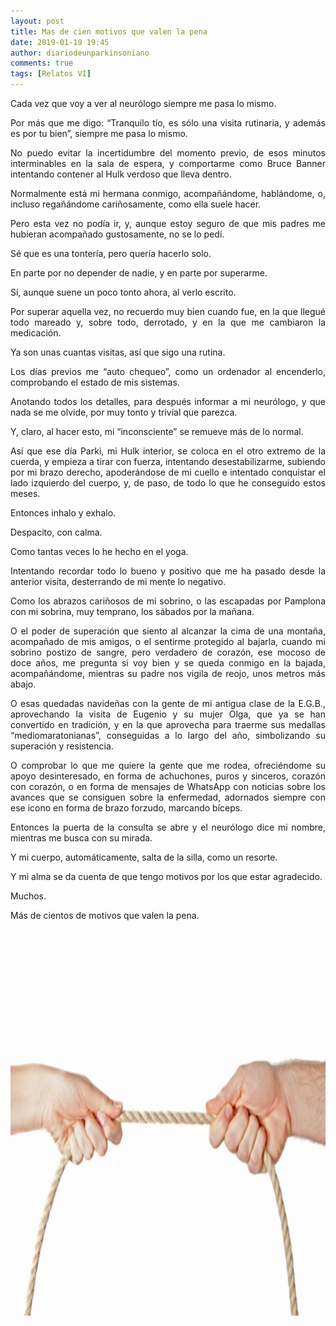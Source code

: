 ```yaml
---
layout: post
title: Mas de cien motivos que valen la pena
date: 2019-01-19 19:45
author: diariodeunparkinsoniano
comments: true
tags: [Relatos VI]
---
```

<p style="text-align:justify;">Cada vez que voy a ver al neurólogo siempre me pasa lo mismo.</p>
<p style="text-align:justify;">Por más que me digo: “Tranquilo tío, es sólo una visita rutinaria, y además es por tu bien”, siempre me pasa lo mismo.</p>
<p style="text-align:justify;">No puedo evitar la incertidumbre del momento previo, de esos minutos interminables en la sala de espera, y comportarme como Bruce Banner intentando contener al Hulk verdoso que lleva dentro.</p>
<p style="text-align:justify;">Normalmente está mi hermana conmigo, acompañándome, hablándome, o, incluso regañándome cariñosamente, como ella suele hacer.</p>
<p style="text-align:justify;">Pero esta vez no podía ir, y, aunque estoy seguro de que mis padres me hubieran acompañado gustosamente, no se lo pedí.</p>
<p style="text-align:justify;">Sé que es una tontería, pero quería hacerlo solo.</p>
<p style="text-align:justify;">En parte por no depender de nadie, y en parte por superarme.</p>
<p style="text-align:justify;">Sí, aunque suene un poco tonto ahora, al verlo escrito.</p>
<p style="text-align:justify;">Por superar aquella vez, no recuerdo muy bien cuando fue, en la que llegué todo mareado y, sobre todo, derrotado, y en la que me cambiaron la medicación.</p>
<p style="text-align:justify;">Ya son unas cuantas visitas, así que sigo una rutina.</p>
<p style="text-align:justify;">Los días previos me “auto chequeo”, como un ordenador al encenderlo, comprobando el estado de mis sistemas.</p>
<p style="text-align:justify;">Anotando todos los detalles, para después informar a mi neurólogo, y que nada se me olvide, por muy tonto y trivial que parezca.</p>
<p style="text-align:justify;">Y, claro, al hacer esto, mi “inconsciente” se remueve más de lo normal.</p>
<p style="text-align:justify;">Así que ese día Parki, mi Hulk interior, se coloca en el otro extremo de la cuerda, y empieza a tirar con fuerza, intentando desestabilizarme, subiendo por mi brazo derecho, apoderándose de mi cuello e intentado conquistar el lado izquierdo del cuerpo, y, de paso, de todo lo que he conseguido estos meses.</p>
<p style="text-align:justify;">Entonces inhalo y exhalo.</p>
<p style="text-align:justify;">Despacito, con calma.</p>
<p style="text-align:justify;">Como tantas veces lo he hecho en el yoga.</p>
<p style="text-align:justify;">Intentando recordar todo lo bueno y positivo que me ha pasado desde la anterior visita, desterrando de mi mente lo negativo.</p>
<p style="text-align:justify;">Como los abrazos cariñosos de mi sobrino, o las escapadas por Pamplona con mi sobrina, muy temprano, los sábados por la mañana.</p>
<p style="text-align:justify;">O el poder de superación que siento al alcanzar la cima de una montaña, acompañado de mis amigos, o el sentirme protegido al bajarla, cuando mi sobrino postizo de sangre, pero verdadero de corazón, ese mocoso de doce años, me pregunta si voy bien y se queda conmigo en la bajada, acompañándome, mientras su padre nos vigila de reojo, unos metros más abajo.</p>
<p style="text-align:justify;">O esas quedadas navideñas con la gente de mi antigua clase de la E.G.B., aprovechando la visita de Eugenio y su mujer Olga, que ya se han convertido en tradición, y en la que aprovecha para traerme sus medallas “mediomaratonianas”, conseguidas a lo largo del año, simbolizando su superación y resistencia.</p>
<p style="text-align:justify;">O comprobar lo que me quiere la gente que me rodea, ofreciéndome su apoyo desinteresado, en forma de achuchones, puros y sinceros, corazón con corazón, o en forma de mensajes de WhatsApp con noticias sobre los avances que se consiguen sobre la enfermedad, adornados siempre con ese icono en forma de brazo forzudo, marcando bíceps.</p>
<p style="text-align:justify;">Entonces la puerta de la consulta se abre y el neurólogo dice mi nombre, mientras me busca con su mirada.</p>
<p style="text-align:justify;">Y mi cuerpo, automáticamente, salta de la silla, como un resorte.</p>
<p style="text-align:justify;">Y mi alma se da cuenta de que tengo motivos por los que estar agradecido.</p>
<p style="text-align:justify;">Muchos.</p>
<p style="text-align:justify;">Más de cientos de motivos que valen la pena.</p>
<p style="text-align:justify;"><img class="img-fluid"  clasXs=" size-full wp-image-780 alignnone" src="/assets/images/2019/01/masdecienmotivos.jpg" alt="masdecienmotivos" width="970" height="618" /></p>
